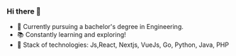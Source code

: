 ### Hi there 👋
- 🔭 Currently pursuing a bachelor's degree in Engineering.
- 📚 Constantly learning and exploring!
- 👯 Stack of technologies: Js,React, Nextjs, VueJs, Go, Python, Java, PHP

<!--
**Jateq/jateq** is a ✨ _special_ ✨ repository because its `README.md` (this file) appears on your GitHub profile.

Here are some ideas to get you started:

- 🔭 I’m currently working on ...
- 🌱 I’m currently learning ...
- 👯 I’m looking to collaborate on ...
- 🤔 I’m looking for help with ...
- 💬 Ask me about ...
- 📫 How to reach me: ...
- 😄 Pronouns: ...
- ⚡ Fun fact: ...
-->

